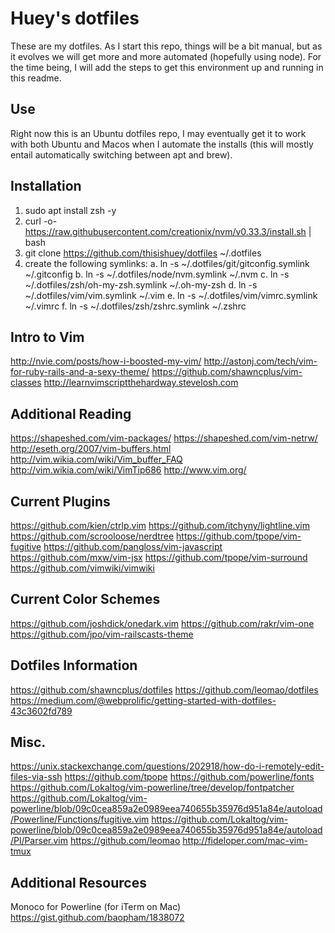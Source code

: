 # Huey's dotfiles
These are my dotfiles. As I start this repo, things will be a bit manual, but as it evolves we will get more and more automated (hopefully using node). For the time being, I will add the steps to get this environment up and running in this readme.

## Use
Right now this is an Ubuntu dotfiles repo, I may eventually get it to work with both Ubuntu and Macos when I automate the installs (this will mostly entail automatically switching between apt and brew).

## Installation
1. sudo apt install zsh -y
2. curl -o- https://raw.githubusercontent.com/creationix/nvm/v0.33.3/install.sh | bash
3. git clone https://github.com/thisishuey/dotfiles ~/.dotfiles
4. create the following symlinks:
	a. ln -s ~/.dotfiles/git/gitconfig.symlink ~/.gitconfig
	b. ln -s ~/.dotfiles/node/nvm.symlink ~/.nvm
	c. ln -s ~/.dotfiles/zsh/oh-my-zsh.symlink ~/.oh-my-zsh
	d. ln -s ~/.dotfiles/vim/vim.symlink ~/.vim
	e. ln -s ~/.dotfiles/vim/vimrc.symlink ~/.vimrc
	f. ln -s ~/.dotfiles/zsh/zshrc.symlink ~/.zshrc

## Intro to Vim
http://nvie.com/posts/how-i-boosted-my-vim/
http://astonj.com/tech/vim-for-ruby-rails-and-a-sexy-theme/
https://github.com/shawncplus/vim-classes
http://learnvimscriptthehardway.stevelosh.com

## Additional Reading
https://shapeshed.com/vim-packages/
https://shapeshed.com/vim-netrw/
http://eseth.org/2007/vim-buffers.html
http://vim.wikia.com/wiki/Vim_buffer_FAQ
http://vim.wikia.com/wiki/VimTip686
http://www.vim.org/

## Current Plugins
https://github.com/kien/ctrlp.vim
https://github.com/itchyny/lightline.vim
https://github.com/scrooloose/nerdtree
https://github.com/tpope/vim-fugitive
https://github.com/pangloss/vim-javascript
https://github.com/mxw/vim-jsx
https://github.com/tpope/vim-surround
https://github.com/vimwiki/vimwiki

## Current Color Schemes
https://github.com/joshdick/onedark.vim
https://github.com/rakr/vim-one
https://github.com/jpo/vim-railscasts-theme

## Dotfiles Information
https://github.com/shawncplus/dotfiles
https://github.com/leomao/dotfiles
https://medium.com/@webprolific/getting-started-with-dotfiles-43c3602fd789

## Misc.
https://unix.stackexchange.com/questions/202918/how-do-i-remotely-edit-files-via-ssh
https://github.com/tpope
https://github.com/powerline/fonts
https://github.com/Lokaltog/vim-powerline/tree/develop/fontpatcher
https://github.com/Lokaltog/vim-powerline/blob/09c0cea859a2e0989eea740655b35976d951a84e/autoload/Powerline/Functions/fugitive.vim
https://github.com/Lokaltog/vim-powerline/blob/09c0cea859a2e0989eea740655b35976d951a84e/autoload/Pl/Parser.vim
https://github.com/leomao
http://fideloper.com/mac-vim-tmux

## Additional Resources
Monoco for Powerline (for iTerm on Mac)
https://gist.github.com/baopham/1838072

